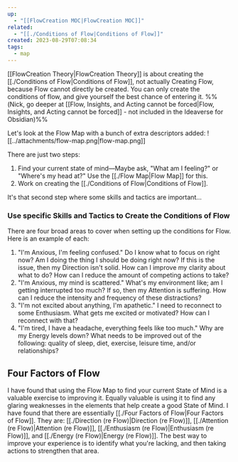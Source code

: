 ```yaml
---
up:
  - "[[FlowCreation MOC|FlowCreation MOC]]"
related:
  - "[[./Conditions of Flow|Conditions of Flow]]"
created: 2023-08-29T07:08:34
tags:
  - map
---
```


[[FlowCreation Theory|FlowCreation Theory]] is about creating the [[./Conditions of Flow|Conditions of Flow]], not actually Creating Flow, because Flow cannot directly be created. You can only create the conditions of flow, and give yourself the best chance of entering it. %%(Nick, go deeper at [[Flow, Insights, and Acting cannot be forced|Flow, Insights, and Acting cannot be forced]] - not included in the Ideaverse for Obsidian)%%

Let's look at the Flow Map with a bunch of extra descriptors added:
![[../attachments/flow-map.png|flow-map.png]]

There are just two steps:
1. Find your current state of mind—Maybe ask, "What am I feeling?" or "Where's my head at?" Use the [[./Flow Map|Flow Map]] for this.
2. Work on creating the [[./Conditions of Flow|Conditions of Flow]].

It's that second step where some skills and tactics are important…

### Use specific Skills and Tactics to Create the Conditions of Flow
There are four broad areas to cover when setting up the conditions for Flow. Here is an example of each:

1. "I'm Anxious, I'm feeling confused." Do I know what to focus on right now? Am I doing the thing I should be doing right now? If this is the issue, then my Direction isn't solid. How can I improve my clarity about what to do? How can I reduce the amount of competing actions to take?
2. "I'm Anxious, my mind is scattered." What's my environment like; am I getting interrupted too much? If so, then my Attention is suffering. How can I reduce the intensity and frequency of these distractions?
3. "I'm not excited about anything, I'm apathetic." I need to reconnect to some Enthusiasm. What gets me excited or motivated? How can I reconnect with that?
4. "I'm tired, I have a headache, everything feels like too much." Why are my Energy levels down? What needs to be improved out of the following: quality of sleep, diet, exercise, leisure time, and/or relationships?

## Four Factors of Flow

I have found that using the Flow Map to find your current State of Mind is a valuable exercise to improving it. Equally valuable is using it to find any glaring weaknesses in the elements that help create a good State of Mind. I have found that there are essentially [[./Four Factors of Flow|Four Factors of Flow]]. They are: [[./Direction (re Flow)|Direction (re Flow)]], [[./Attention (re Flow)|Attention (re Flow)]], [[./Enthusiasm (re Flow)|Enthusiasm (re Flow)]], and [[./Energy (re Flow)|Energy (re Flow)]]. The best way to improve your experience is to identify what you're lacking, and then taking actions to strengthen that area.